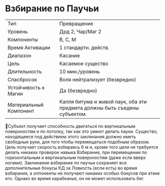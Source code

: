 
# Взбирание по Паучьи

| | |
|---|---|
|Тип|Превращение|
|Уровень| Дрд 2, Чар/Маг 2|
|Компоненты| В, С, М|
|Время Активации| 1 стандартн. действ.|
|Диапазон| Касание|
|Цель| Касаемое существо|
|Длительность| 10 мин./уровень|
|Спасбросок| Воля нейтрализует (безвредно)|
|Устойчивость к Магии| Да (безвредно)|
|Материальный Компонент| Капля битума и живой паук, оба эти предмета должны быть съедены субъектом.|

Субъект получает способность двигаться по вертикальным поверхностям и по
потолку, так как это умеют делать пауки.
Существо, находящееся под действием
этого заклинания должно иметь свободные руки, для того чтобы перемещаться
подобным образом. Цель получает скорость взбираясь 6 м и, кроме того цели
не требуется делать никаких проверок
навыка Взбирание, при перемещении
по горизонтальным и вертикальным поверхностям (даже если вверх ногами).
Заклинание взбирание по паучьи сохраняет все дополнительные бонусы КД за
Ловкость (если есть) во время взбирания, а оппоненты не получают никаких
особых бонусов при атаке его. Однако
во время карабканья, он не может использовать бег.
